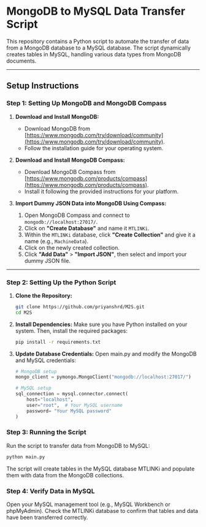 # MongoDB to MySQL Data Transfer Script

This repository contains a Python script to automate the transfer of data from a MongoDB database to a MySQL database. The script dynamically creates tables in MySQL, handling various data types from MongoDB documents.

---

## Setup Instructions

### Step 1: Setting Up MongoDB and MongoDB Compass

1. **Download and Install MongoDB:**
   - Download MongoDB from [https://www.mongodb.com/try/download/community](https://www.mongodb.com/try/download/community).
   - Follow the installation guide for your operating system.

2. **Download and Install MongoDB Compass:**
   - Download MongoDB Compass from [https://www.mongodb.com/products/compass](https://www.mongodb.com/products/compass).
   - Install it following the provided instructions for your platform.

3. **Import Dummy JSON Data into MongoDB Using Compass:**
   1. Open MongoDB Compass and connect to `mongodb://localhost:27017/`.
   2. Click on **"Create Database"** and name it `MTLINKi`.
   3. Within the `MTLINKi` database, click **"Create Collection"** and give it a name (e.g., `MachineData`).
   4. Click on the newly created collection.
   5. Click **"Add Data"** > **"Import JSON"**, then select and import your dummy JSON file.

---

### Step 2: Setting Up the Python Script

1. **Clone the Repository:**
   ```bash
   git clone https://github.com/priyanshrd/M2S.git
   cd M2S
    ```

2. **Install Dependencies:**
   Make sure you have Python installed on your system. Then, install the required packages:
    ```bash
    pip install -r requirements.txt
    ```
3. **Update Database Credentials:**
   Open main.py and modify the MongoDB and MySQL credentials:

    ```python
    # MongoDB setup
    mongo_client = pymongo.MongoClient("mongodb://localhost:27017/")
    
    # MySQL setup
    sql_connection = mysql.connector.connect(
        host="localhost",
        user="root",  # Your MySQL username
        password= "Your MySQL password"
    )
    ```
### Step 3: Running the Script
Run the script to transfer data from MongoDB to MySQL:
```bash
python main.py
```
The script will create tables in the MySQL database MTLINKi and populate them with data from the MongoDB collections.
### Step 4: Verify Data in MySQL
Open your MySQL management tool (e.g., MySQL Workbench or phpMyAdmin).
Check the MTLINKi database to confirm that tables and data have been transferred correctly.
